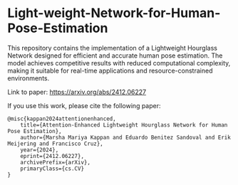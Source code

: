 # Light-weight-Network-for-Human-Pose-Estimation
This repository contains the implementation of a Lightweight Hourglass Network designed for efficient and accurate human pose estimation. The model achieves competitive results with reduced computational complexity, making it suitable for real-time applications and resource-constrained environments.

Link to paper: https://arxiv.org/abs/2412.06227

If you use this work, please cite the following paper:
```
@misc{kappan2024attentionenhanced,
    title={Attention-Enhanced Lightweight Hourglass Network for Human Pose Estimation},
    author={Marsha Mariya Kappan and Eduardo Benitez Sandoval and Erik Meijering and Francisco Cruz},
    year={2024},
    eprint={2412.06227},
    archivePrefix={arXiv},
    primaryClass={cs.CV}
}
```
